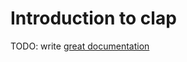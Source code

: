 # Introduction to clap

TODO: write [great documentation](http://jacobian.org/writing/great-documentation/what-to-write/)
